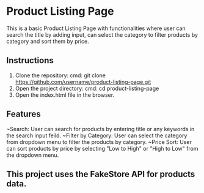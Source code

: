 # Product Listing Page

This is a basic Product Listing Page with functionalities where user can search the title by adding input, can select the category to filter products by category and sort them by price.

## Instructions
1. Clone the repository:
    cmd: git clone https://github.com/username/product-listing-page.git
2. Open the project directory:
    cmd: cd product-listing-page
3. Open the index.html file in the browser.

## Features
~Search: User can search for products by entering title or any keywords in the search input feild.
~Filter by Category: User can select the category from dropdown menu to filter the products by category.
~Price Sort: User can sort products by price by selecting "Low to High" or "High to Low" from the dropdown menu.

## This project uses the FakeStore API for products data.
